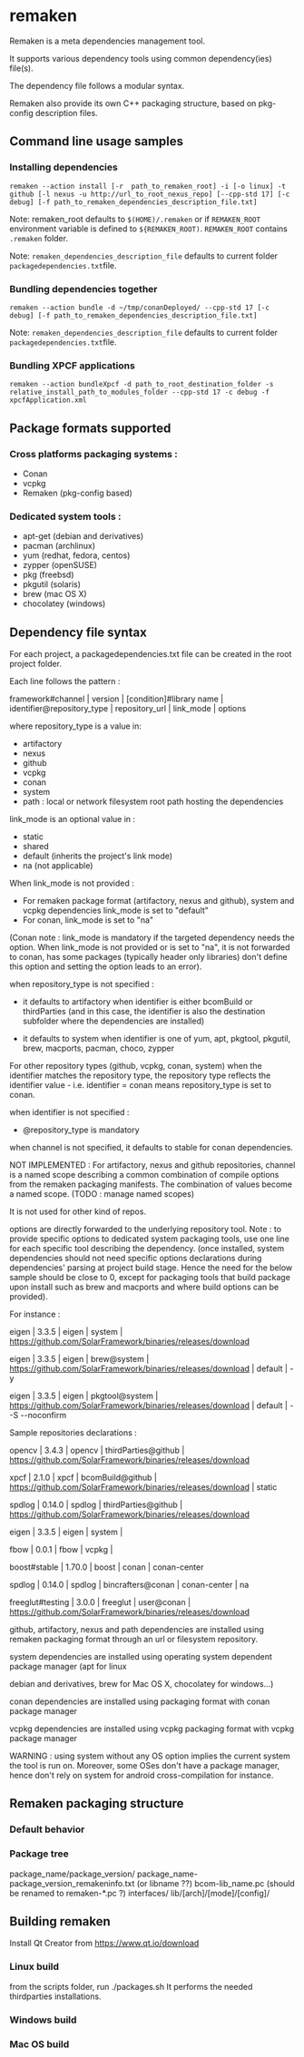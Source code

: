 # remaken

Remaken is a meta dependencies management tool.

It supports various dependency tools using common dependency(ies) file(s).

The dependency file follows a modular syntax.

Remaken also provide its own C++ packaging structure, based on pkg-config description files.

## Command line usage samples
### Installing dependencies
```remaken --action install [-r  path_to_remaken_root] -i [-o linux] -t github [-l nexus -u http://url_to_root_nexus_repo] [--cpp-std 17] [-c debug] [-f path_to_remaken_dependencies_description_file.txt] ```

Note: remaken_root defaults to ```$(HOME)/.remaken``` or if ```REMAKEN_ROOT``` environment variable is defined to ```${REMAKEN_ROOT)```. ```REMAKEN_ROOT``` contains ```.remaken``` folder.

Note: ```remaken_dependencies_description_file``` defaults to current folder ```packagedependencies.txt```file.
 
### Bundling dependencies together
```remaken --action bundle -d ~/tmp/conanDeployed/ --cpp-std 17 [-c debug] [-f path_to_remaken_dependencies_description_file.txt]```

Note: ```remaken_dependencies_description_file``` defaults to current folder ```packagedependencies.txt```file.


### Bundling XPCF applications
```remaken --action bundleXpcf -d path_to_root_destination_folder -s relative_install_path_to_modules_folder --cpp-std 17 -c debug -f xpcfApplication.xml```

## Package formats supported
### Cross platforms packaging systems :
- Conan
- vcpkg
- Remaken (pkg-config based)

### Dedicated system tools :
- apt-get (debian and derivatives)
- pacman (archlinux)
- yum (redhat, fedora, centos)
- zypper (openSUSE)
- pkg (freebsd)
- pkgutil (solaris)
- brew (mac OS X)
- chocolatey (windows)

## Dependency file syntax

For each project, a packagedependencies.txt file can be created in the root project folder.

Each line follows the pattern :

framework#channel | version | [condition]#library name | identifier@repository\_type | repository\_url | link\_mode | options

where repository_type is a value in:


- artifactory
- nexus
- github
- vcpkg
- conan
- system
- path : local or network filesystem root path hosting the dependencies

link_mode is an optional value in :

- static
- shared
- default (inherits the project's link mode)
- na (not applicable)

When link_mode is not provided :

- For remaken package format (artifactory, nexus and github), system and vcpkg dependencies link_mode is set to "default"
- For conan, link_mode is set to "na"

(Conan note : link_mode is mandatory if the targeted dependency needs the option. When link_mode is not provided or is set to "na", it is not forwarded to conan, has some packages (typically header only libraries) don't define this option and setting the option leads to an error).

when repository_type is not specified :

- it defaults to artifactory when identifier is either bcomBuild or thirdParties (and in this case, the identifier is also the destination subfolder where the dependencies are installed)

- it defaults to system when identifier is one of yum, apt, pkgtool, pkgutil, brew, macports, pacman, choco, zypper

For other repository types (github, vcpkg, conan, system) when the identifier matches the repository type,
the repository type reflects the identifier value - i.e. identifier = conan means repository_type is set to conan.

when identifier is not specified :

- @repository_type is mandatory

when channel is not specified, it defaults to stable for conan dependencies.

NOT IMPLEMENTED :
For artifactory, nexus and github repositories, channel is a named scope describing a common combination of compile options from the remaken packaging manifests. The combination of values become a named scope. (TODO : manage named scopes)

It is not used for other kind of repos.

options are directly forwarded to the underlying repository tool.
Note : to provide specific options to dedicated system packaging tools, use one line for each specific tool describing the dependency. (once installed, system dependencies should not need specific options declarations during dependencies' parsing at project build stage. Hence the need for the below sample should be close to 0, except for packaging tools that build package upon install such as brew and macports and where build options can be provided).

For instance :

eigen | 3.3.5 | eigen | system | https://github.com/SolarFramework/binaries/releases/download

eigen | 3.3.5 | eigen | brew@system | https://github.com/SolarFramework/binaries/releases/download | default | -y

eigen | 3.3.5 | eigen | pkgtool@system | https://github.com/SolarFramework/binaries/releases/download | default | --S --noconfirm


Sample repositories declarations :

opencv | 3.4.3 | opencv | thirdParties@github | https://github.com/SolarFramework/binaries/releases/download

xpcf | 2.1.0 | xpcf | bcomBuild@github | https://github.com/SolarFramework/binaries/releases/download | static

spdlog | 0.14.0 | spdlog | thirdParties@github | https://github.com/SolarFramework/binaries/releases/download

eigen | 3.3.5 | eigen | system |

fbow | 0.0.1 | fbow | vcpkg |

boost#stable | 1.70.0 | boost | conan | conan-center

spdlog | 0.14.0 | spdlog | bincrafters@conan | conan-center | na

freeglut#testing | 3.0.0 | freeglut | user@conan | https://github.com/SolarFramework/binaries/releases/download

github, artifactory, nexus and path dependencies are installed using remaken packaging format through an url or filesystem repository.

system dependencies are installed using operating system dependent package manager (apt for linux

debian and derivatives, brew for Mac OS X, chocolatey for windows...)

conan dependencies are installed using packaging format with conan package manager

vcpkg dependencies are installed using vcpkg packaging format with vcpkg package manager

WARNING : using system without any OS option implies the current system the tool is run on.
Moreover, some OSes don't have a package manager, hence don't rely on system for android cross-compilation for instance.

## Remaken packaging structure
### Default behavior
### Package tree
package_name/package_version/
package_name-package_version_remakeninfo.txt (or libname ??)
bcom-lib_name.pc (should be renamed to remaken-\*.pc ?)
interfaces/
lib/[arch]/[mode]/[config]/

## Building remaken
Install Qt Creator from https://www.qt.io/download

### Linux build
from the scripts folder, run ./packages.sh
It performs the needed thirdparties installations.

### Windows build


### Mac OS build
